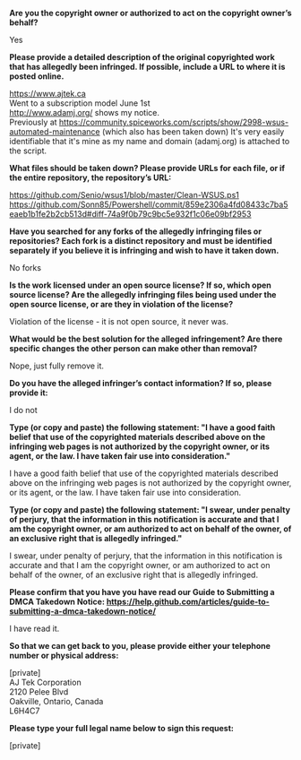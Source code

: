 **Are you the copyright owner or authorized to act on the copyright owner’s behalf?**

Yes

**Please provide a detailed description of the original copyrighted work that has allegedly been infringed. If possible, include a URL to where it is posted online.**

https://www.ajtek.ca  
Went to a subscription model June 1st   
http://www.adamj.org/ shows my notice.  
Previously at https://community.spiceworks.com/scripts/show/2998-wsus-automated-maintenance (which also has been taken down) It's very easily identifiable that it's mine as my name and domain (adamj.org) is attached to the script.

**What files should be taken down? Please provide URLs for each file, or if the entire repository, the repository’s URL:**

https://github.com/Senio/wsus1/blob/master/Clean-WSUS.ps1  
https://github.com/Sonn85/Powershell/commit/859e2306a4fd08433c7ba5eaeb1b1fe2b2cb513d#diff-74a9f0b79c9bc5e932f1c06e09bf2953

**Have you searched for any forks of the allegedly infringing files or repositories? Each fork is a distinct repository and must be identified separately if you believe it is infringing and wish to have it taken down.**

No forks

**Is the work licensed under an open source license? If so, which open source license? Are the allegedly infringing files being used under the open source license, or are they in violation of the license?**

Violation of the license - it is not open source, it never was.

**What would be the best solution for the alleged infringement? Are there specific changes the other person can make other than removal?**

Nope, just fully remove it.

**Do you have the alleged infringer’s contact information? If so, please provide it:**

I do not

**Type (or copy and paste) the following statement: "I have a good faith belief that use of the copyrighted materials described above on the infringing web pages is not authorized by the copyright owner, or its agent, or the law. I have taken fair use into consideration."**

I have a good faith belief that use of the copyrighted materials described above on the infringing web pages is not authorized by the copyright owner, or its agent, or the law. I have taken fair use into consideration.

**Type (or copy and paste) the following statement: "I swear, under penalty of perjury, that the information in this notification is accurate and that I am the copyright owner, or am authorized to act on behalf of the owner, of an exclusive right that is allegedly infringed."**

I swear, under penalty of perjury, that the information in this notification is accurate and that I am the copyright owner, or am authorized to act on behalf of the owner, of an exclusive right that is allegedly infringed.

**Please confirm that you have you have read our Guide to Submitting a DMCA Takedown Notice: https://help.github.com/articles/guide-to-submitting-a-dmca-takedown-notice/**

I have read it.

**So that we can get back to you, please provide either your telephone number or physical address:**

[private]   
AJ Tek Corporation  
2120 Pelee Blvd  
Oakville, Ontario, Canada  
L6H4C7

**Please type your full legal name below to sign this request:**

[private]

